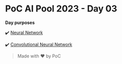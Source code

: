 # PoC AI Pool 2023 - Day 03

**Day purposes**

:heavy_check_mark: [Neural Network](./1%20-%20Neural%20Network/)

:heavy_check_mark: [Convolutional Neural Network](./2%20-%20Convolutional%20Neural%20Network/2.%20Convolutional_Neural_Network.ipynb)

> Made with :heart: by PoC